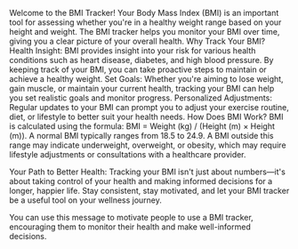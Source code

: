 Welcome to the BMI Tracker!
Your Body Mass Index (BMI) is an important tool for assessing whether you're in a healthy weight range based on your height and weight. The BMI tracker helps you monitor your BMI over time, giving you a clear picture of your overall health.
Why Track Your BMI?
Health Insight: BMI provides insight into your risk for various health conditions such as heart disease, diabetes, and high blood pressure. By keeping track of your BMI, you can take proactive steps to maintain or achieve a healthy weight.
Set Goals: Whether you're aiming to lose weight, gain muscle, or maintain your current health, tracking your BMI can help you set realistic goals and monitor progress.
Personalized Adjustments: Regular updates to your BMI can prompt you to adjust your exercise routine, diet, or lifestyle to better suit your health needs.
How Does BMI Work?
BMI is calculated using the formula:
BMI = Weight (kg) / (Height (m) × Height (m)).
A normal BMI typically ranges from 18.5 to 24.9. A BMI outside this range may indicate underweight, overweight, or obesity, which may require lifestyle adjustments or consultations with a healthcare provider.

Your Path to Better Health:
Tracking your BMI isn't just about numbers—it's about taking control of your health and making informed decisions for a longer, happier life. Stay consistent, stay motivated, and let your BMI tracker be a useful tool on your wellness journey.

You can use this message to motivate people to use a BMI tracker, encouraging them to monitor their health and make well-informed decisions.
